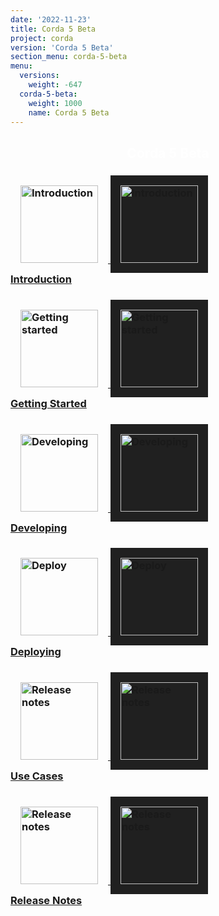 ```yaml
---
date: '2022-11-23'
title: Corda 5 Beta
project: corda
version: 'Corda 5 Beta'
section_menu: corda-5-beta
menu:
  versions:
    weight: -647
  corda-5-beta:
    weight: 1000
    name: Corda 5 Beta
---
```

<section class="section" style="text-align:center; color:white; background-image:url('5.0-beta/icons/bg-dark.jpg');">
  <h1>
    Corda 5 Beta
  </h1>
</section>
<section class="section">
  <div class="row row-cols-1 row-cols-md-2 row-cols-xl-3 g-5">
<div class="col">
  <div class="card h-100">
    <div class="card-body">
      <h3 class="card-title">
      <a href="5.0-beta/introduction/introduction.html">
      <img src="5.0-beta/icons/corda.svg" alt="Introduction" style="padding: 1rem; border: 0;" class="light-only" height="124">
      <img src="5.0-beta/icons/corda.svg" alt="Introduction" style="background: #202020; padding: 1rem; border: 0;" class="dark-only" height="124"></br>
      <span>Introduction</span></h3></a>
    </div>
  </div>
</div>
<div class="col">
       <div class="card h-100">
         <div class="card-body">
           <h3 class="card-title">
           <a href="5.0-beta/getting-started/get-started.html">
           <img src="5.0-beta/icons/get-started.png" alt="Getting started" style="padding: 1rem; border: 0;" height="124" class="light-only">
           <img src="5.0-beta/icons/get-started.png" alt="Getting started"  style="background: #202020; padding: 1rem; border: 0;" height="124"class="dark-only"></br>
             <span>Getting Started</span></h3></a>
         </div>
       </div>
     </div>
<div class="col">
       <div class="card h-100">
         <div class="card-body">
           <h3 class="card-title">
           <a href="5.0-beta/developing/overview.html">
            <img src="5.0-beta/icons/develop.png" alt="Developing" style="padding: 1rem; border: 0;" class="light-only" height="124">
            <img src="5.0-beta/icons/develop.png" alt="Developing" style="background: #202020; padding: 1rem; border: 0;" class="dark-only" height="124"></br>
             <span>Developing</span></h3></a>
         </div>
       </div>
</div>
<div class="col">
  <div class="card h-100">
    <div class="card-body">
      <h3 class="card-title">
      <a href="5.0-beta/deploying/overview.html">
          <img src="5.0-beta/icons/deploy.png" alt="Deploy" style="padding: 1rem; border: 0;" class="light-only" height="124">
              <img src="5.0-beta/icons/deploy.png" alt="Deploy" style="background: #202020; padding: 1rem; border: 0;" class="dark-only" height="124"></br>
        <span>Deploying</span></h3></a>
    </div>
  </div>
</div>
<!--
<div class="col">
  <div class="card h-100">
    <div class="card-body">
      <h3 class="card-title">
      <a href="en/platform/corda/5.0-beta/operating/overview.html">
          <img src="5.0-beta/icons/operate.png" alt="Operate" style="padding: 1rem; border: 0;" class="light-only" height="124">
          <img src="5.0-beta/icons/operate.png" alt="Operate" style="background: #202020; padding: 1rem; border: 0;" class="dark-only" height="124"></br>
        <span>Operating</span></h3></a>
    </div>
  </div>
</div>
-->
<div class="col">
  <div class="card h-100">
    <div class="card-body">
      <h3 class="card-title">
      <a href="5.0-beta/use-cases/overview.html">
      <img src="5.0-beta/icons/use-cases.png" alt="Release notes" style="padding: 1rem; border: 0;" class="light-only" height="124">
      <img src="5.0-beta/icons/use-cases.png" alt="Release notes" style="background: #202020; padding: 1rem; border: 0;" class="dark-only" height="124"></br>
        <span>Use Cases</span></h3></a>
    </div>
  </div>
</div>
<div class="col">
  <div class="card h-100">
    <div class="card-body">
      <h3 class="card-title">
      <a href="5.0-beta/release-notes/release-notes-c5-beta.html">
      <img src="5.0-beta/icons/release-notes.png" alt="Release notes" style="padding: 1rem; border: 0;" class="light-only" height="124">
      <img src="5.0-beta/icons/release-notes.png" alt="Release notes" style="background: #202020; padding: 1rem; border: 0;" class="dark-only" height="124"></br>
              <span>Release Notes</span></h3></a>
    </div>
  </div>
</div>
</section>
